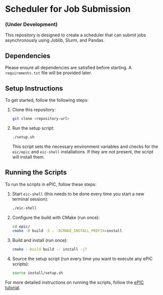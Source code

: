 # Scheduler for Job Submission 
### (Under Development)

This repository is designed to create a scheduler that can submit jobs asynchronously using Joblib, Slurm, and Pandas.

## Dependencies

Please ensure all dependencies are satisfied before starting. A `requirements.txt` file will be provided later.

## Setup Instructions

To get started, follow the following steps:

1. Clone this repository:
    ```bash
    git clone <repository-url>
    ```

2. Run the setup script:
    ```bash
    ./setup.sh
    ```
    This script sets the necessary environment variables and checks for the `eic/epic` and `eic-shell` installations. If they are not present, the script will install them.

## Running the Scripts

To run the scripts in ePIC, follow these steps:

1. Start `eic-shell` (this needs to be done every time you start a new terminal session):
    ```bash
    ./eic-shell
    ```

2. Configure the build with CMake (run once):
    ```bash
    cd epic/
    cmake -B build -S . -DCMAKE_INSTALL_PREFIX=install
    ```

3. Build and install (run once):
    ```bash
    cmake --build build -- install -j7
    ```

4. Source the setup script (run every time you want to execute any ePIC scripts):
    ```bash
    source install/setup.sh
    ```

For more detailed instructions on running the scripts, follow the [ePIC tutorial](https://eic.github.io/documentation/tutorials.html).

